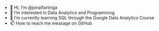 - 👋 Hi, I’m @jonalfarlinga
- 👀 I’m interested in Data Analytics and Programming
- 🌱 I’m currently learning SQL through the Google Data Analytics Course
- 📫 How to reach me message on GitHub

<!---
jonalfarlinga/jonalfarlinga is a ✨ special ✨ repository because its `README.md` (this file) appears on your GitHub profile.
You can click the Preview link to take a look at your changes.
--->
